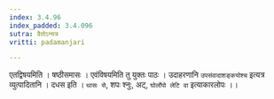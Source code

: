 ```yaml
---
index: 3.4.96
index_padded: 3.4.096
sutra: वैतोऽन्यत्र
vritti: padamanjari

---
```

एतद्विषयमिति । षष्ठीसमासः । एवंविषयमिति तु युक्तः पाठः । उदाहरणानि `उपसंवादाशङ्कयोश्च` इत्यत्र व्युत्पादितानि ।
दधस इति । `थासः से`, शपः श्नुः, अट्, `घोर्लोपो लेटि वा` इत्याकारलोपः ।।